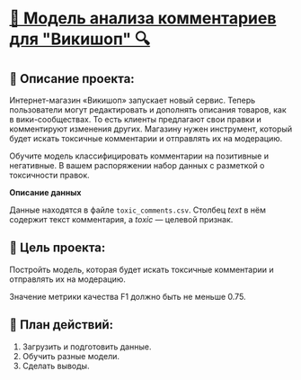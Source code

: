 # **[💬 Модель анализа комментариев для "Викишоп" 🔍](https://github.com/glumov-d/glumov-d.github.io/blob/main/practicum-projects/Negative-Text(ML%2CNLP%2CNLTK)/negative-text-predict(ml%2Cnlp%2Cnltk).ipynb)**

## 📝 Описание проекта: 
    
Интернет-магазин «Викишоп» запускает новый сервис. Теперь пользователи могут редактировать и дополнять описания товаров, как в вики-сообществах. То есть клиенты предлагают свои правки и комментируют изменения других. Магазину нужен инструмент, который будет искать токсичные комментарии и отправлять их на модерацию. 

Обучите модель классифицировать комментарии на позитивные и негативные. В вашем распоряжении набор данных с разметкой о токсичности правок.

**Описание данных**

Данные находятся в файле `toxic_comments.csv`. Столбец *text* в нём содержит текст комментария, а *toxic* — целевой признак.

## 🎯 Цель проекта: 

Постройть модель, которая будет искать токсичные комментарии и отправлять их на модерацию.

Значение метрики качества F1 должно быть не меньше 0.75.

## 📅 План действий: 
    
1. Загрузить и подготовить данные.
2. Обучить разные модели. 
3. Сделать выводы.
